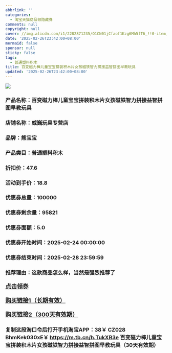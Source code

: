 ```yaml
---
abbrlink: ''
categories:
  - 淘宝天猫商品领隐藏券
comments: null
copyright: null
cover: //img.alicdn.com/i1/2282871235/O1CN01jCfaof1Kzg6Mh5fT6_!!0-item_pic.jpg
date: '2025-02-26T23:42:00+08:00'
mermaid: false
sponsor: null
sticky: false
tags:
  - 普通塑料积木
title: 百变磁力棒儿童宝宝拼装积木片女孩磁铁智力拼接益智拼图早教玩具
updated: '2025-02-26T23:42:00+08:00'
--- 
```


![](//img.alicdn.com/i1/2282871235/O1CN01jCfaof1Kzg6Mh5fT6_!!0-item_pic.jpg)

### 产品名称：百变磁力棒儿童宝宝拼装积木片女孩磁铁智力拼接益智拼图早教玩具
### 店铺名称：威巍玩具专营店
### 品牌：熊宝宝
### 产品类目：普通塑料积木
### 折扣价：47.6
### 活动到手价：18.8
### 优惠券总量：100000
### 优惠券剩余量：95821
### 优惠券面额：5.0
### 优惠券开始时间：2025-02-24 00:00:00	
### 优惠券结束时间：2025-02-28 23:59:59	
### 推荐理由：这款商品怎么样，当然是强烈推荐了

<p style="font-size: 18px; font-weight: bold;">
  <a href="https://uland.taobao.com/coupon/edetail?e=etrEc0UDxGqlhHvvyUNXZfh8CuWt5YH5OVuOuRD5gLJMmdsrkidbOWgpcJRl3wFwcV%2FlEyhmp8CMSDm3Z9Ti2ghQP9XgDUOdbU%2BSx64A3ZYMu92tfqQAFZ8N%2BlLPMcUh850sWciyLpwlTplF3m96hyTsFs8hRhSMI%2BtaUgbudUxA%2B536asYsLU%2F9Zk7cDx8UI8pw0IfAr8CN2fVeRG6sen4reZ4kequkT3N%2Fb083ABHRvhijMLhcr2g8eGyYf0as%2BtwibKY2GWrJMCGameEmjXRzEPkhvDpSi69FgwPtWyBK%2BhhS9BvpF36FdCHfMDWArR61%2B8m60q3JTE40kLCuKW2nO759ufRuonv6QcvcARY%3D&traceId=2166d8db17407296732636749d133b&union_lens=lensId%3AOPT%401740729689%400bb9fb40_0e39_1954b93270f_debf%4001%40eyJmbG9vcklkIjo3MzM1NH0ie" target="_blank">点击领券</a>
</p>
<p style="font-size: 18px; font-weight: bold;">
  <a href="https://s.click.taobao.com/t?e=m%3D2%26s%3DEHKNMf3MriFw4vFB6t2Z2ueEDrYVVa64K7Vc7tFgwiHjf2vlNIV67kkfnVn6TwKdWI6w0dMGH8j3ID%2FV1RqsF4wnCJeELi4I%2FIEn%2BS1IjHAB0ghlTd7WlZVm%2FOAUUFw71qrpxiwMoCNxc1AtbZGVS3JZ95vRs%2F64%2F%2FX0E3UTCPQLZMqoQW%2BfuLV7Mh%2FzulIELQl9mEirfI%2F0VCGxzNIIiMpsVP3p7b8oEYFqtGoqE9jCuq1xjNdoQL7ymFrWKJwxXPXxQ9WZWfMZAqVZDTDmsnB6Jd9pUfrR1KilmKsn0wzOwDMfXFgMfreCglzg7TD3MLat2Jj7u1RxKmPmpIKZsA%3D%3D" target="_blank">购买链接1（长期有效）</a>
</p>
<p style="font-size: 18px; font-weight: bold;">
  <a href="https://s.click.taobao.com/XlhtOYs" target="_blank">购买链接2（300天有效期）</a>
</p>

### 复制这段淘口令后打开手机淘宝APP：38￥ CZ028 BhmKek030xE￥ https://m.tb.cn/h.TukXR3e  百变磁力棒儿童宝宝拼装积木片女孩磁铁智力拼接益智拼图早教玩具（30天有效期）
